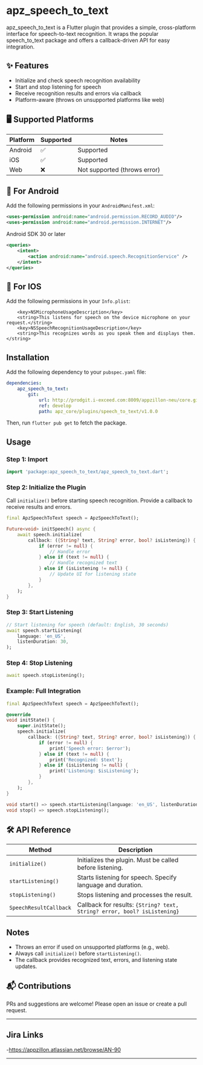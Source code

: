 # apz_speech_to_text

apz_speech_to_text is a Flutter plugin that provides a simple, cross-platform interface for speech-to-text recognition. It wraps the popular speech_to_text package and offers a callback-driven API for easy integration.

## ✨ Features
- Initialize and check speech recognition availability
- Start and stop listening for speech
- Receive recognition results and errors via callback
- Platform-aware (throws on unsupported platforms like web)

## 🖥 Supported Platforms

| Platform   | Supported | Notes                        |
|-----------|-----------|------------------------------|
| Android   | ✅        | Supported              |
| iOS       | ✅        | Supported              |
| Web       | ❌        | Not supported (throws error) |

## 🔐 For Android

Add the following permissions in your `AndroidManifest.xml`:

```xml
<uses-permission android:name="android.permission.RECORD_AUDIO"/>
<uses-permission android:name="android.permission.INTERNET"/>
```
Android SDK 30 or later
```xml
<queries>
    <intent>
        <action android:name="android.speech.RecognitionService" />
    </intent>
</queries>
```

## 🔐 For IOS

Add the following permissions in your `Info.plist`:
```
    <key>NSMicrophoneUsageDescription</key>
	<string>This listens for speech on the device microphone on your request.</string>
	<key>NSSpeechRecognitionUsageDescription</key>
	<string>This recognizes words as you speak them and displays them. </string>
```


## Installation

Add the following dependency to your `pubspec.yaml` file:

```yaml
dependencies:
	apz_speech_to_text:
		git:
			url: http://prodgit.i-exceed.com:8009/appzillon-neu/core.git
            ref: develop
			path: apz_core/plugins/speech_to_text/v1.0.0
```

Then, run `flutter pub get` to fetch the package.

## Usage

### Step 1: Import

```dart
import 'package:apz_speech_to_text/apz_speech_to_text.dart';
```

### Step 2: Initialize the Plugin

Call `initialize()` before starting speech recognition. Provide a callback to receive results and errors.

```dart
final ApzSpeechToText speech = ApzSpeechToText();

Future<void> initSpeech() async {
	await speech.initialize(
		callback: ({String? text, String? error, bool? isListening}) {
			if (error != null) {
				// Handle error
			} else if (text != null) {
				// Handle recognized text
			} else if (isListening != null) {
				// Update UI for listening state
			}
		},
	);
}
```

### Step 3: Start Listening

```dart
// Start listening for speech (default: English, 30 seconds)
await speech.startListening(
	language: 'en_US',
	listenDuration: 30,
);
```

### Step 4: Stop Listening

```dart
await speech.stopListening();
```

### Example: Full Integration

```dart
final ApzSpeechToText speech = ApzSpeechToText();

@override
void initState() {
	super.initState();
	speech.initialize(
		callback: ({String? text, String? error, bool? isListening}) {
			if (error != null) {
				print('Speech error: $error');
			} else if (text != null) {
				print('Recognized: $text');
			} else if (isListening != null) {
				print('Listening: $isListening');
			}
		},
	);
}

void start() => speech.startListening(language: 'en_US', listenDuration: 10);
void stop() => speech.stopListening();
```

## 🛠 API Reference

| Method                | Description                                                      |
|-----------------------|------------------------------------------------------------------|
| `initialize()`        | Initializes the plugin. Must be called before listening.          |
| `startListening()`    | Starts listening for speech. Specify language and duration.       |
| `stopListening()`     | Stops listening and processes the result.                         |
| `SpeechResultCallback`| Callback for results: `{String? text, String? error, bool? isListening}` |

## Notes

- Throws an error if used on unsupported platforms (e.g., web).
- Always call `initialize()` before `startListening()`.
- The callback provides recognized text, errors, and listening state updates.


## 📬 Contributions

PRs and suggestions are welcome! Please open an issue or create a pull request.

---

## Jira Links
-https://appzillon.atlassian.net/browse/AN-90

---


